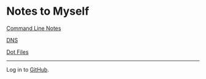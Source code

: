 # Notes to Myself

[Command Line Notes](cli.md)

[DNS](dns.md)

[Dot Files](dot.md)

- - - 
Log in to [GitHub](https://github.com/login).
